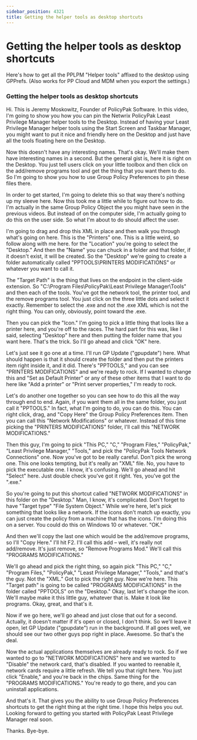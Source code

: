 ```yaml
---
sidebar_position: 4321
title: Getting the helper tools as desktop shortcuts
---
```


# Getting the helper tools as desktop shortcuts

Here's how to get all the PPLPM "Helper tools" affixed to the desktop using GPPrefs. (Also works for PP Cloud and MDM when you export the settings.)

### Getting the helper tools as desktop shortcuts

Hi. This is Jeremy Moskowitz, Founder of PolicyPak Software. In this video, I'm going to show you how you can pin the Netwrix PolicyPak Least Privilege Manager helper tools to the Desktop. Instead of having your Least Privilege Manager helper tools using the Start Screen and Taskbar Manager, you might want to put it nice and friendly here on the Desktop and just have all the tools floating here on the Desktop.

Now this doesn't have any interesting names. That's okay. We'll make them have interesting names in a second. But the general gist is, here it is right on the Desktop. You just tell users click on your little toolbox and then click on the add/remove programs tool and get the thing that you want them to do. So I'm going to show you how to use Group Policy Preferences to pin these files there.

In order to get started, I'm going to delete this so that way there's nothing up my sleeve here. Now this took me a little while to figure out how to do. I'm actually in the same Group Policy Object the you might have seen in the previous videos. But instead of on the computer side, I'm actually going to do this on the user side. So what I'm about to do should affect the user.

I'm going to drag and drop this XML in place and then walk you through what's going on here. This is the "Printers" one. This is a little weird, so follow along with me here. for the "Location" you're going to select the "Desktop." And then the "Name" you can chuck in a folder and that folder, if it doesn't exist, it will be created. So the "Desktop" we're going to create a folder automatically called "PPTOOLS\PRINTERS MODIFICATIONS" or whatever you want to call it.

The "Target Path" is the thing that lives on the endpoint in the client-side extension. So "C:\Program Files\PolicyPak\Least Privilege Manager\Tools\" and then each of the tools. You've got the network tool, the printer tool, and the remove programs tool. You just click on the three little dots and select it exactly. Remember to select the .exe and not the .exe XML which is not the right thing. You can only, obviously, point toward the .exe.

Then you can pick the "Icon." I'm going to pick a little thing that looks like a printer here, and you're off to the races. The hard part for this was, like I said, selecting "Desktop" here and then putting the folder name that you want here. That's the trick. So I'll go ahead and click "OK" here.

Let's just see it go one at a time. I'll run GP Update ("gpupdate") here. What should happen is that it should create the folder and then put the printers item right inside it, and it did. There's "PPTOOLS," and you can see "PRINTERS MODIFICATIONS" and we're ready to rock. If I wanted to change this and "Set as Default Printer" or any of these other items that I want to do here like "Add a printer" or "Print server properties," I'm ready to rock.

Let's do another one together so you can see how to do this all the way through end to end. Again, if you want them all in the same folder, you just call it "PPTOOLS." In fact, what I'm going to do, you can do this. You can right click, drag, and "Copy Here" the Group Policy Preferences item. Then you can call this "Network Modifications" or whatever. Instead of this time picking the "PRINTERS MODIFICATIONS" folder, I'll call this "NETWORK MODIFICATIONS."

Then this guy, I'm going to pick "This PC," "C," "Program Files," "PolicyPak," "Least Privilege Manager," "Tools," and pick the "PolicyPak Tools Network Connections" one. Now you've got to be really careful. Don't pick the wrong one. This one looks tempting, but it's really an "XML" file. No, you have to pick the executable one. I know, it's confusing. We'll go ahead and hit "Select" here. Just double check you've got it right. Yes, you've got the ".exe."

So you're going to put this shortcut called "NETWORK MODIFICATIONS" in this folder on the "Desktop." Man, I know, it's complicated. Don't forget to have "Target type" "File System Object." While we're here, let's pick something that looks like a network. If the icons don't match up exactly, you can just create the policy from a machine that has the icons. I'm doing this on a server. You could do this on Windows 10 or whatever. "OK."

And then we'll copy the last one which would be the add/remove programs, so I'll "Copy Here." I'll hit F2. I'll call this add – well, it's really not add/remove. It's just remove, so "Remove Programs Mod." We'll call this "PROGRAMS MODIFICATIONS."

We'll go ahead and pick the right thing, so again pick "This PC," "C," "Program Files," "PolicyPak," "Least Privilege Manager," "Tools," and that's the guy. Not the "XML." Got to pick the right guy. Now we're here. This "Target path" is going to be called "PROGRAMS MODIFICATIONS" in the folder called "PPTOOLS" on the "Desktop." Okay, last let's change the icon. We'll maybe make it this little guy, whatever that is. Make it look like programs. Okay, great, and that's it.

Now if we go here, we'll go ahead and just close that out for a second. Actually, it doesn't matter if it's open or closed, I don't think. So we'll leave it open, let GP Update ("gpupdate") run in the background. If all goes well, we should see our two other guys pop right in place. Awesome. So that's the deal.

Now the actual applications themselves are already ready to rock. So if we wanted to go to "NETWORK MODIFICATIONS" here and we wanted to "Disable" the network card, that's disabled. If you wanted to reenable it, network cards require a little refresh. We tell you that right here. You just click "Enable," and you're back in the chips. Same thing for the "PROGRAMS MODIFICATIONS." You're ready to go there, and you can uninstall applications.

And that's it. That gives you the ability to use Group Policy Preferences shortcuts to get the right thing at the right time. I hope this helps you out. Looking forward to getting you started with PolicyPak Least Privilege Manager real soon.

Thanks. Bye-bye.